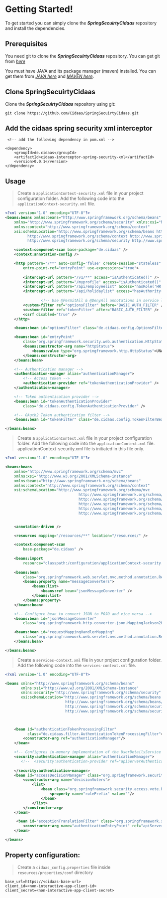 # Getting Started!
To get started you can simply clone the **_SpringSecuirtyCidaas_** repository and install the dependencies.
## Prerequisites
You need git to clone the **_SpringSecuirtyCidaas_** repository. You can get git from [_here_](https://git-scm.com/)

You must have JAVA and its package manager \(maven\) installed. You can get them from [_JAVA here_](https://java.com/en/download/) and [_MAVEN here_](https://maven.apache.org/install.html).
## Clone SpringSecuirtyCidaas
Clone the **_SpringSecuirtyCidaas_** repository using git:
```
git clone https://github.com/Cidaas/SpringSecuirtyCidaas.git

```

## Add the cidaas spring security xml interceptor 
```
 <!-- add the following dependency in pom.xml --> 
 
<dependency>
	<groupId>de.cidaas</groupId>
	<artifactId>cidaas-interceptor-spring-security-xml</artifactId>
	<version>0.0.1</version>
</dependency>

```
## Usage

>Create a ``applicationContext-security.xml`` file in your project configuration folder.
Add the following code into the ``applicationContext-security.xml`` file.
```xml
<?xml version="1.0" encoding="UTF-8"?>
<beans:beans xmlns:beans="http://www.springframework.org/schema/beans"
	xmlns="http://www.springframework.org/schema/security" xmlns:xsi="http://www.w3.org/2001/XMLSchema-instance"
	xmlns:context="http://www.springframework.org/schema/context"
	xsi:schemaLocation="http://www.springframework.org/schema/beans http://www.springframework.org/schema/beans/spring-beans-4.2.xsd
          http://www.springframework.org/schema/context http://www.springframework.org/schema/context/spring-context-4.2.xsd
          http://www.springframework.org/schema/security http://www.springframework.org/schema/security/spring-security.xsd">

	<context:component-scan base-package="de.cidaas" />
	<context:annotation-config />

	<http pattern="/**" auto-config='false' create-session="stateless"
		entry-point-ref="entryPoint" use-expressions="true">
			
		<intercept-url pattern="/v1/**" access="isAuthenticated()" />
		<intercept-url pattern="/myprofile" access="isAuthenticated()" />
		<intercept-url pattern="/api/employeelist" access="hasRole('HR')" />
		<intercept-url pattern="/api/holidaylist" access="hasAuthority('holidaylist:read')" />
		
                <!-- Use @PermitAll & @DenyAll annotations in service level to perform the PermitAll & DenyAll operations for corresponding service-->
		<custom-filter ref="optionsFilter" before="BASIC_AUTH_FILTER" />
		<custom-filter ref="tokenFilter" after="BASIC_AUTH_FILTER" />
		<csrf disabled="true" />
	</http>

	<beans:bean id="optionsFilter" class="de.cidaas.config.OptionsFilter" />

	<beans:bean id="entryPoint"
		class="org.springframework.security.web.authentication.HttpStatusEntryPoint">
		<beans:constructor-arg name="httpStatus">
			<beans:value type="org.springframework.http.HttpStatus">UNAUTHORIZED</beans:value>
		</beans:constructor-arg>
	</beans:bean>

	<!-- Authentication manager -->
	<authentication-manager alias="authenticationManager">
		<!-- Access token -->
		<authentication-provider ref="tokenAuthenticationProvider" />
	</authentication-manager>

	<!-- Token authentication provider -->
	<beans:bean id="tokenAuthenticationProvider"
		class="de.cidaas.config.TokenAuthenticationProvider" />

	<!-- OAuth2 Token authentication filter -->
	<beans:bean id="tokenFilter" class="de.cidaas.config.TokenFilterBean" />

</beans:beans>

```

>Create a ``applicationContext.xml`` file in your project configuration folder.
Add the following code into the ``applicationContext.xml`` file.
applicationContext-security.xml file is initiated in this file only.
```xml
<?xml version="1.0" encoding="UTF-8"?>

<beans:beans
	xmlns="http://www.springframework.org/schema/mvc"
	xmlns:xsi="http://www.w3.org/2001/XMLSchema-instance"
	xmlns:beans="http://www.springframework.org/schema/beans"
	xmlns:context="http://www.springframework.org/schema/context"
	xsi:schemaLocation="http://www.springframework.org/schema/mvc
                                 http://www.springframework.org/schema/mvc/spring-mvc.xsd
                                 http://www.springframework.org/schema/beans
                                 http://www.springframework.org/schema/beans/spring-beans.xsd
                                 http://www.springframework.org/schema/context
                                 http://www.springframework.org/schema/context/spring-context.xsd">


	<annotation-driven />

	<resources mapping="/resources/**" location="/resources/" />

	<context:component-scan
		base-package="de.cidaas" />
		
	<beans:import
		resource="classpath:/configuration/applicationContext-security.xml" /> 
		
	<beans:bean
		class="org.springframework.web.servlet.mvc.method.annotation.RequestMappingHandlerAdapter">
		<beans:property name="messageConverters">
			<beans:list>
				<beans:ref bean="jsonMessageConverter" />
			</beans:list>
		</beans:property>
	</beans:bean>

	<!-- Configure bean to convert JSON to POJO and vice versa -->
	<beans:bean id="jsonMessageConverter"
		class="org.springframework.http.converter.json.MappingJackson2HttpMessageConverter" />

	<beans:bean id="requestMappingHandlerMapping"
		class="org.springframework.web.servlet.mvc.method.annotation.RequestMappingHandlerMapping">
	</beans:bean>

</beans:beans>

```

>Create a ``services-context.xml`` file in your project configuration folder.
Add the following code into the ``services-context.xml`` file.
```xml
<?xml version="1.0" encoding="UTF-8"?>

<beans xmlns="http://www.springframework.org/schema/beans"
       xmlns:xsi="http://www.w3.org/2001/XMLSchema-instance"
       xmlns:security="http://www.springframework.org/schema/security"
       xsi:schemaLocation="http://www.springframework.org/schema/beans
                           http://www.springframework.org/schema/beans/spring-beans.xsd
                           http://www.springframework.org/schema/security
                           http://www.springframework.org/schema/security/spring-security.xsd">

    

    <bean id="authenticationTokenProcessingFilter"
          class="de.cidaas.filter.AuthenticationTokenProcessingFilter">
        <constructor-arg ref="authenticationManager"/>
    </bean>

    <!-- Configures in-memory implementation of the UserDetailsService implementation -->
    <security:authentication-manager alias="authenticationManager">
       <!--  <security:authentication-provider ref="apiServerAuthenticationProvider"/> -->
        
    </security:authentication-manager>
    <bean id="accessDecisionManager" class="org.springframework.security.access.vote.AffirmativeBased">
        <constructor-arg name="decisionVoters">
            <list>
                <bean class="org.springframework.security.access.vote.RoleVoter">
                    <property name="rolePrefix" value=""/>
                </bean>
            </list>
        </constructor-arg>
    </bean>

     <bean id="exceptionTranslationFilter" class="org.springframework.security.web.access.ExceptionTranslationFilter">
        <constructor-arg name="authenticationEntryPoint" ref="apiServerAuthenticationEntryPoint"/>
    </bean> 

</beans>
```

## Property configuration: 

>Create a `cidaas_config.properties` file inside `resources/properties/conf` directory 

```
base_url=https://<cidaas-base-url>
client_id=<non-interactive-app-client-id>
client_secret=<non-interactive-app-client-secret>
```